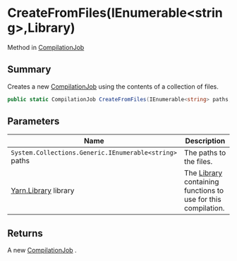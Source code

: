 # CreateFromFiles(IEnumerable\<string>,Library)

Method in [CompilationJob](yarn.compiler.compilationjob.md)

## Summary

Creates a new [CompilationJob](yarn.compiler.compilationjob.md) using the contents of a collection of files.

```csharp
public static CompilationJob CreateFromFiles(IEnumerable<string> paths, Library library = null)
```

## Parameters

| Name                                                   | Description                                                                                              |
| ------------------------------------------------------ | -------------------------------------------------------------------------------------------------------- |
| `System.Collections.Generic.IEnumerable<string>` paths | The paths to the files.                                                                                  |
| [Yarn.Library](yarn.library.md) library                | The [Library](yarn.compiler.compilationjob.library.md) containing functions to use for this compilation. |

## Returns

A new [CompilationJob](yarn.compiler.compilationjob.md) .

